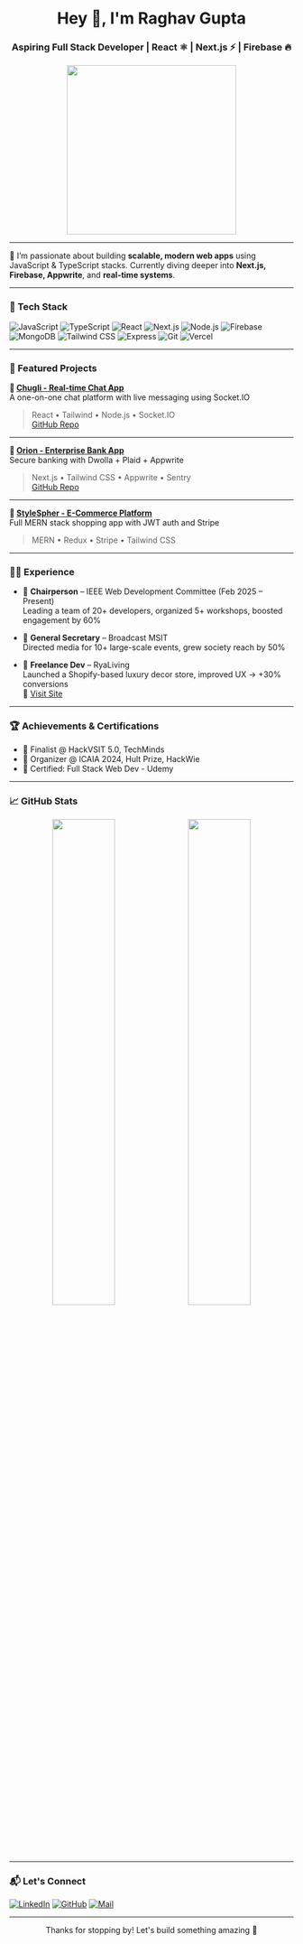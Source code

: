 <h1 align="center">Hey 👋, I'm Raghav Gupta</h1>
<h3 align="center">Aspiring Full Stack Developer | React ⚛️ | Next.js ⚡ | Firebase 🔥</h3>

<p align="center">
  <img src="https://media.giphy.com/media/qgQUggAC3Pfv687qPC/giphy.gif" width="300" />
</p>

---

🌟 I’m passionate about building **scalable, modern web apps** using JavaScript & TypeScript stacks. Currently diving deeper into **Next.js, Firebase, Appwrite**, and **real-time systems**.

---

### 🔧 Tech Stack

![JavaScript](https://img.shields.io/badge/-JavaScript-F7DF1E?logo=javascript&style=flat-square)
![TypeScript](https://img.shields.io/badge/-TypeScript-3178C6?logo=typescript&style=flat-square)
![React](https://img.shields.io/badge/-React-61DAFB?logo=react&style=flat-square)
![Next.js](https://img.shields.io/badge/-Next.js-000?logo=next.js&style=flat-square)
![Node.js](https://img.shields.io/badge/-Node.js-339933?logo=node.js&style=flat-square)
![Firebase](https://img.shields.io/badge/-Firebase-FFCA28?logo=firebase&style=flat-square)
![MongoDB](https://img.shields.io/badge/-MongoDB-47A248?logo=mongodb&style=flat-square)
![Tailwind CSS](https://img.shields.io/badge/-TailwindCSS-38B2AC?logo=tailwind-css&style=flat-square)
![Express](https://img.shields.io/badge/-Express-000?logo=express&style=flat-square)
![Git](https://img.shields.io/badge/-Git-F05032?logo=git&style=flat-square)
![Vercel](https://img.shields.io/badge/-Vercel-000?logo=vercel&style=flat-square)

---

### 🚀 Featured Projects

**🔗 [Chugli - Real-time Chat App](https://chat-app-chugli.onrender.com/)**  
A one-on-one chat platform with live messaging using Socket.IO  
> React • Tailwind • Node.js • Socket.IO  
[GitHub Repo](https://github.com/Raghav-28/CHAT-APP-CHUGLI)

---

**🔗 [Orion - Enterprise Bank App](https://orion-bank-app.vercel.app/)**  
Secure banking with Dwolla + Plaid + Appwrite  
> Next.js • Tailwind CSS • Appwrite • Sentry  
[GitHub Repo](https://github.com/Raghav-28/OrionBankApp)

---

**🔗 [StyleSpher - E-Commerce Platform](https://github.com/Raghav-28/React-Ecommerce-Site)**  
Full MERN stack shopping app with JWT auth and Stripe  
> MERN • Redux • Stripe • Tailwind CSS

---

### 👨‍💻 Experience

- 🧠 **Chairperson** – IEEE Web Development Committee (Feb 2025 – Present)  
  Leading a team of 20+ developers, organized 5+ workshops, boosted engagement by 60%

- 📢 **General Secretary** – Broadcast MSIT  
  Directed media for 10+ large-scale events, grew society reach by 50%

- 🛒 **Freelance Dev** – RyaLiving  
  Launched a Shopify-based luxury decor store, improved UX → +30% conversions  
  🔗 [Visit Site](https://ryaliving.in/)

---

### 🏆 Achievements & Certifications

- 🎯 Finalist @ HackVSIT 5.0, TechMinds  
- 🧠 Organizer @ ICAIA 2024, Hult Prize, HackWie  
- 📜 Certified: Full Stack Web Dev - Udemy

---

### 📈 GitHub Stats

<p align="center">
  <img src="https://github-readme-stats.vercel.app/api?username=Raghav-28&show_icons=true&theme=tokyonight" width="47%" />
  <img src="https://github-readme-streak-stats.herokuapp.com/?user=Raghav-28&theme=tokyonight" width="47%" />
</p>

---

### 📬 Let's Connect

[![LinkedIn](https://img.shields.io/badge/-LinkedIn-0A66C2?style=flat&logo=linkedin&logoColor=white)](https://linkedin.com/in/raghav-gupta-623764267)
[![GitHub](https://img.shields.io/badge/-GitHub-000?style=flat&logo=github)](https://github.com/Raghav-28)
[![Mail](https://img.shields.io/badge/-Email-EA4335?style=flat&logo=gmail&logoColor=white)](mailto:kraghavgupta@ieee.org)

---

<p align="center">Thanks for stopping by! Let's build something amazing 🚀</p>
